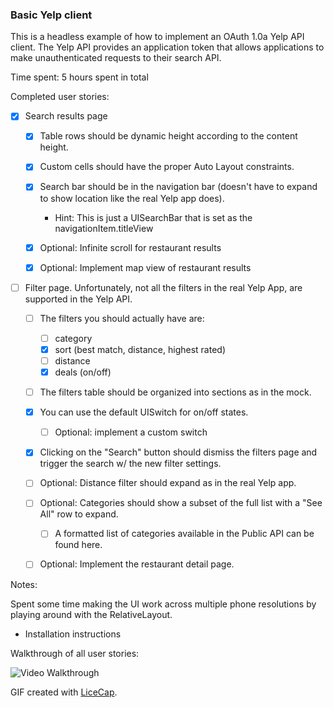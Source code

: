 ### Basic Yelp client

This is a headless example of how to implement an OAuth 1.0a Yelp API client. The Yelp API provides an application token that allows applications to make unauthenticated requests to their search API.

Time spent: 5 hours spent in total

Completed user stories:

* [x] Search results page

  * [x] Table rows should be dynamic height according to the content height.

  * [x] Custom cells should have the proper Auto Layout constraints.

  * [x] Search bar should be in the navigation bar (doesn't have to expand to show location like the real Yelp app does).

    * Hint: This is just a UISearchBar that is set as the navigationItem.titleView

  * [x] Optional: Infinite scroll for restaurant results

  * [x] Optional: Implement map view of restaurant results

* [ ] Filter page. Unfortunately, not all the filters in the real Yelp App, are supported in the Yelp API.

  * [ ] The filters you should actually have are:
    * [ ] category
    * [x] sort (best match, distance, highest rated)
    * [ ] distance
    * [x] deals (on/off)

  * [ ] The filters table should be organized into sections as in the mock.

  * [x] You can use the default UISwitch for on/off states.
    * [ ] Optional: implement a custom switch

  * [x] Clicking on the "Search" button should dismiss the filters page and trigger the search w/ the new filter settings.

  * [ ] Optional: Distance filter should expand as in the real Yelp app.

  * [ ] Optional: Categories should show a subset of the full list with a "See All" row to expand.

    * [ ] A formatted list of categories available in the Public API can be found here.

  * [ ] Optional: Implement the restaurant detail page.

Notes:

Spent some time making the UI work across multiple phone resolutions by playing around with the RelativeLayout.

- Installation instructions

Walkthrough of all user stories:

![Video Walkthrough](anim_rotten_tomatoes.gif)

GIF created with [LiceCap](http://www.cockos.com/licecap/).
